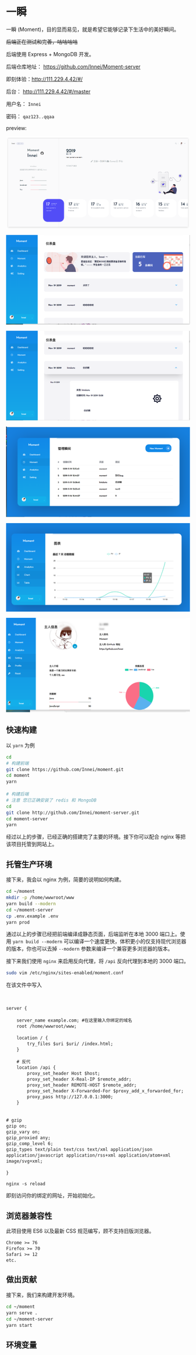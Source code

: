 # 一瞬

一瞬 (Moment)，目的显而易见，就是希望它能够记录下生活中的美好瞬间。

<del>后端正在测试和完善，咕咕咕咕</del>

后端使用 Express + MongoDB 开发。

后端仓库地址： <https://github.com/Innei/Moment-server>

即刻体验：<http://111.229.4.42/#/>

后台： <http://111.229.4.42/#/master>

用户名： `Innei`

密码： `qaz123..qqaa`


preview: 

![](https://raw.githubusercontent.com/Innei/img-bed/master/20191020211642.png)

![](https://raw.githubusercontent.com/Innei/img-bed/master/20191119152019.png)

![](https://raw.githubusercontent.com/Innei/img-bed/master/20191119152039.png)

![](https://raw.githubusercontent.com/Innei/img-bed/master/20191119152106.png)

![](https://raw.githubusercontent.com/Innei/img-bed/master/20191119152131.png)

![](https://raw.githubusercontent.com/Innei/img-bed/master/20191119153624.png)

## 快速构建

以 `yarn` 为例

```bash
cd
# 构建前端
git clone https://github.com/Innei/moment.git
cd moment
yarn

# 构建后端
# 注意 您已正确安装了 redis 和 MongoDB
cd 
git clone http://github.com/Innei/moment-server.git
cd moment-server
yarn

```

经过以上的步骤，已经正确的搭建完了主要的环境。接下你可以配合 nginx 等把该项目托管到网站上。

## 托管生产环境

接下来，我会以 nginx 为例，简要的说明如何构建。

```bash
cd ~/moment
mkdir -p /home/wwwroot/www
yarn build --modern
cd ~/moment-server
cp .env.example .env
yarn prod
```

通过以上的步骤已经把前端编译成静态页面，后端监听在本地 3000 端口上。使用 `yarn build --modern` 可以编译一个速度更快，体积更小的仅支持现代浏览器的版本，你也可以去掉 `--modern` 参数来编译一个兼容更多浏览器的版本。

接下来我们使用 `nginx` 来启用反向代理，将 `/api` 反向代理到本地的 3000 端口。

```bash
sudo vim /etc/nginx/sites-enabled/moment.conf
```

在该文件中写入

```


server {

	server_name example.com; #在这里输入你绑定的域名
	root /home/wwwroot/www;

	location / {
		try_files $uri $uri/ /index.html;
	}

	# 反代
	location /api {
		proxy_set_header Host $host;
		proxy_set_header X-Real-IP $remote_addr;
		proxy_set_header REMOTE-HOST $remote_addr;
		proxy_set_header X-Forwarded-For $proxy_add_x_forwarded_for;
		proxy_pass http://127.0.0.1:3000;
	}
    

# gzip
gzip on;
gzip_vary on;
gzip_proxied any;
gzip_comp_level 6;
gzip_types text/plain text/css text/xml application/json application/javascript application/rss+xml application/atom+xml image/svg+xml;

}
```

```
nginx -s reload
```

即刻访问你的绑定的网址，开始初始化。

## 浏览器兼容性

此项目使用 ES6 以及最新 CSS 规范编写，顾不支持旧版浏览器。

```
Chrome >= 76
Firefox >= 70
Safari >= 12
etc.
```

## 做出贡献

接下来，我们来构建开发环境。

```bash
cd ~/moment
yarn serve .
cd ~/moment-server
yarn start
```

## 环境变量


